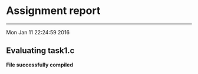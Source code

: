 # Assignment report
---
Mon Jan 11 22:24:59 2016

## Evaluating task1.c

**File successfully compiled**

